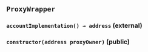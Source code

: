 ## `ProxyWrapper`






### `accountImplementation() → address` (external)





### `constructor(address proxyOwner)` (public)






